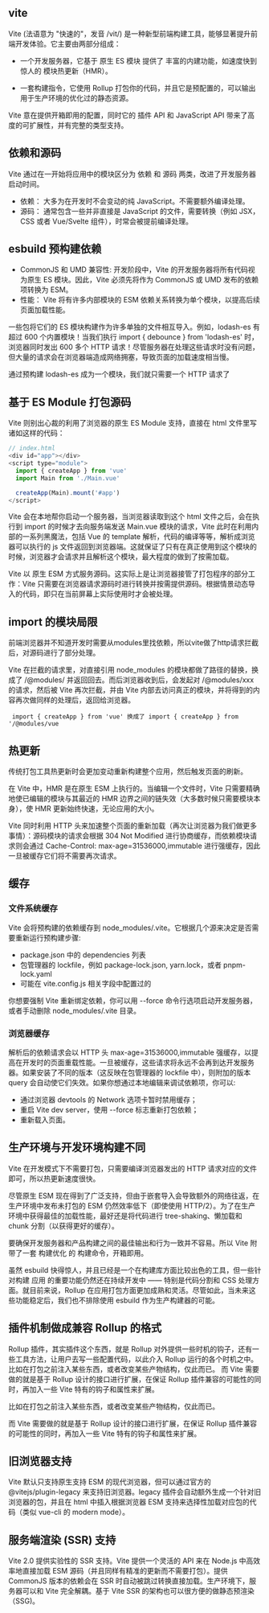 ## vite

Vite (法语意为 "快速的"，发音 /vit/) 是一种新型前端构建工具，能够显著提升前端开发体验。它主要由两部分组成：

- 一个开发服务器，它基于 原生 ES 模块 提供了 丰富的内建功能，如速度快到惊人的 模块热更新（HMR）。

- 一套构建指令，它使用 Rollup 打包你的代码，并且它是预配置的，可以输出用于生产环境的优化过的静态资源。

Vite 意在提供开箱即用的配置，同时它的 插件 API 和 JavaScript API 带来了高度的可扩展性，并有完整的类型支持。

## 依赖和源码

Vite 通过在一开始将应用中的模块区分为 依赖 和 源码 两类，改进了开发服务器启动时间。

- 依赖： 大多为在开发时不会变动的纯 JavaScript。不需要额外编译处理。
- 源码： 通常包含一些并非直接是 JavaScript 的文件，需要转换（例如 JSX，CSS 或者 Vue/Svelte 组件），时常会被提前编译处理。

## esbuild 预构建依赖

- CommonJS 和 UMD 兼容性: 开发阶段中，Vite 的开发服务器将所有代码视为原生 ES 模块。因此，Vite 必须先将作为 CommonJS 或 UMD 发布的依赖项转换为 ESM。
- 性能： Vite 将有许多内部模块的 ESM 依赖关系转换为单个模块，以提高后续页面加载性能。

一些包将它们的 ES 模块构建作为许多单独的文件相互导入。例如，lodash-es 有超过 600 个内置模块！当我们执行 import { debounce } from 'lodash-es' 时，浏览器同时发出 600 多个 HTTP 请求！尽管服务器在处理这些请求时没有问题，但大量的请求会在浏览器端造成网络拥塞，导致页面的加载速度相当慢。

通过预构建 lodash-es 成为一个模块，我们就只需要一个 HTTP 请求了

## 基于 ES Module 打包源码
Vite 则别出心裁的利用了浏览器的原生 ES Module 支持，直接在 html 文件里写诸如这样的代码：

```js
// index.html
<div id="app"></div>
<script type="module">
  import { createApp } from 'vue'
  import Main from './Main.vue'

  createApp(Main).mount('#app')
</script>

```

Vite 会在本地帮你启动一个服务器，当浏览器读取到这个 html 文件之后，会在执行到 import 的时候才去向服务端发送 Main.vue 模块的请求，Vite 此时在利用内部的一系列黑魔法，包括 Vue 的 template 解析，代码的编译等等，解析成浏览器可以执行的 js 文件返回到浏览器端。这就保证了只有在真正使用到这个模块的时候，浏览器才会请求并且解析这个模块，最大程度的做到了按需加载。

Vite 以 原生 ESM 方式服务源码。这实际上是让浏览器接管了打包程序的部分工作：Vite 只需要在浏览器请求源码时进行转换并按需提供源码。根据情景动态导入的代码，即只在当前屏幕上实际使用时才会被处理。

## import 的模块局限

前端浏览器并不知道开发时需要从modules里找依赖，所以vite做了http请求拦截后，对源码进行了部分处理。

Vite 在拦截的请求里，对直接引用 node_modules 的模块都做了路径的替换，换成了 /@modules/ 并返回回去。而后浏览器收到后，会发起对 /@modules/xxx 的请求，然后被 Vite 再次拦截，并由 Vite 内部去访问真正的模块，并将得到的内容再次做同样的处理后，返回给浏览器。



```
 import { createApp } from 'vue' 换成了 import { createApp } from '/@modules/vue
```


## 热更新

传统打包工具热更新时会更加变动重新构建整个应用，然后触发页面的刷新。

在 Vite 中，HMR 是在原生 ESM 上执行的。当编辑一个文件时，Vite 只需要精确地使已编辑的模块与其最近的 HMR 边界之间的链失效（大多数时候只需要模块本身），使 HMR 更新始终快速，无论应用的大小。

Vite 同时利用 HTTP 头来加速整个页面的重新加载（再次让浏览器为我们做更多事情）：源码模块的请求会根据 304 Not Modified 进行协商缓存，而依赖模块请求则会通过 Cache-Control: max-age=31536000,immutable 进行强缓存，因此一旦被缓存它们将不需要再次请求。

## 缓存


### 文件系统缓存
Vite 会将预构建的依赖缓存到 node_modules/.vite。它根据几个源来决定是否需要重新运行预构建步骤:

- package.json 中的 dependencies 列表
- 包管理器的 lockfile，例如 package-lock.json, yarn.lock，或者 pnpm-lock.yaml
- 可能在 vite.config.js 相关字段中配置过的

你想要强制 Vite 重新绑定依赖，你可以用 --force 命令行选项启动开发服务器，或者手动删除 node_modules/.vite 目录。

### 浏览器缓存

解析后的依赖请求会以 HTTP 头 max-age=31536000,immutable 强缓存，以提高在开发时的页面重载性能。一旦被缓存，这些请求将永远不会再到达开发服务器。如果安装了不同的版本（这反映在包管理器的 lockfile 中），则附加的版本 query 会自动使它们失效。如果你想通过本地编辑来调试依赖项，你可以:

- 通过浏览器 devtools 的 Network 选项卡暂时禁用缓存；
- 重启 Vite dev server，使用 --force 标志重新打包依赖；
- 重新载入页面。

## 生产环境与开发环境构建不同

Vite 在开发模式下不需要打包，只需要编译浏览器发出的 HTTP 请求对应的文件即可，所以热更新速度很快。

尽管原生 ESM 现在得到了广泛支持，但由于嵌套导入会导致额外的网络往返，在生产环境中发布未打包的 ESM 仍然效率低下（即使使用 HTTP/2）。为了在生产环境中获得最佳的加载性能，最好还是将代码进行 tree-shaking、懒加载和 chunk 分割（以获得更好的缓存）。

要确保开发服务器和产品构建之间的最佳输出和行为一致并不容易。所以 Vite 附带了一套 构建优化 的 构建命令，开箱即用。

虽然 esbuild 快得惊人，并且已经是一个在构建库方面比较出色的工具，但一些针对构建 应用 的重要功能仍然还在持续开发中 —— 特别是代码分割和 CSS 处理方面。就目前来说，Rollup 在应用打包方面更加成熟和灵活。尽管如此，当未来这些功能稳定后，我们也不排除使用 esbuild 作为生产构建器的可能。

## 插件机制做成兼容 Rollup 的格式

Rollup 插件，其实插件这个东西，就是 Rollup 对外提供一些时机的钩子，还有一些工具方法，让用户去写一些配置代码，以此介入 Rollup 运行的各个时机之中。
比如在打包之前注入某些东西，或者改变某些产物结构，仅此而已。
而 Vite 需要做的就是基于 Rollup 设计的接口进行扩展，在保证 Rollup 插件兼容的可能性的同时，再加入一些 Vite 特有的钩子和属性来扩展。

比如在打包之前注入某些东西，或者改变某些产物结构，仅此而已。

而 Vite 需要做的就是基于 Rollup 设计的接口进行扩展，在保证 Rollup 插件兼容的可能性的同时，再加入一些 Vite 特有的钩子和属性来扩展。

## 旧浏览器支持
Vite 默认只支持原生支持 ESM 的现代浏览器，但可以通过官方的 @vitejs/plugin-legacy 来支持旧浏览器。legacy 插件会自动额外生成一个针对旧浏览器的包，并且在 html 中插入根据浏览器 ESM 支持来选择性加载对应包的代码（类似 vue-cli 的 modern mode）。

## 服务端渲染 (SSR) 支持
Vite 2.0 提供实验性的 SSR 支持。Vite 提供一个灵活的 API 来在 Node.js 中高效率地直接加载 ESM 源码（并且同样有精准的更新而不需要打包）。提供 CommonJS 版本的依赖会在 SSR 时自动被跳过转换直接加载。生产环境下，服务器可以和 Vite 完全解耦。基于 Vite SSR 的架构也可以很方便的做静态预渲染（SSG)。


